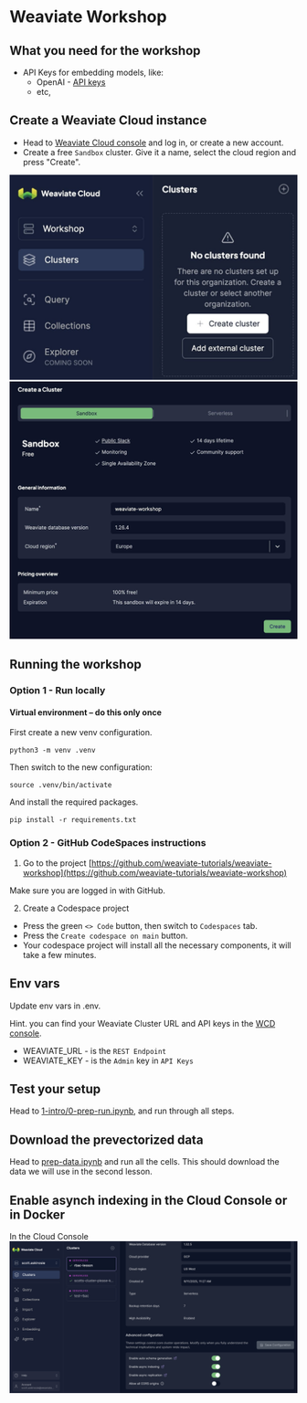 # Weaviate Workshop

## What you need for the workshop

* API Keys for embedding models, like:
  * OpenAI - [API keys](https://platform.openai.com/settings/profile?tab=api-keys)
  * etc,

## Create a Weaviate Cloud instance

  * Head to [Weaviate Cloud console](https://console.weaviate.cloud/) and log in, or create a new account.
  * Create a free `Sandbox` cluster. Give it a name, select the cloud region and press "Create".

![wcd create cluster - step 1](img/wcd-create-cluster-1.jpg)
![wcd create cluster - step 2](img/wcd-create-cluster-2.jpg)

## Running the workshop

### Option 1 - Run locally

#### Virtual environment – do this only once
First create a new venv configuration.
```
python3 -m venv .venv
```

Then switch to the new configuration:
```
source .venv/bin/activate
```

And install the required packages.
```
pip install -r requirements.txt
```

### Option 2 - GitHub CodeSpaces instructions

1. Go to the project [https://github.com/weaviate-tutorials/weaviate-workshop](https://github.com/weaviate-tutorials/weaviate-workshop)

Make sure you are logged in with GitHub.

2. Create a Codespace project
  * Press the green `<> Code` button, then switch to `Codespaces` tab.
  * Press the `Create codespace on main` button.
  * Your codespace project will install all the necessary components, it will take a few minutes.


## Env vars

Update env vars in .env.

Hint. you can find your Weaviate Cluster URL and API keys in the [WCD console](https://console.weaviate.cloud/).

* WEAVIATE_URL - is the `REST Endpoint`
* WEAVIATE_KEY - is the `Admin` key in `API Keys`

## Test your setup

Head to [1-intro/0-prep-run.ipynb](./1-intro/0-prep-run.ipynb), and run through all steps.

## Download the prevectorized data

Head to [prep-data.ipynb](./prep-data.ipynb) and run all the cells. This should download the data we will use in the second lesson.

## Enable asynch indexing in the Cloud Console or in Docker

In the Cloud Console
![wcd enable async - step 1](img/wcd-enable-async-indexing.png)
